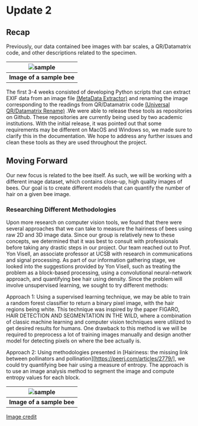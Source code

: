 # Update 2

## Recap
Previously, our data contained bee images with bar scales, a QR/Datamatrix code, and other
descriptions related to the specimen.

| ![sample](./16.JPG) |
|:--:|
| <b>Image of a sample bee</b>|

The first 3-4 weeks consisted of developing Python scripts that can extract EXIF data from an image file [(MetaData Extractor)](https://github.com/harperklauke/Metadata-Extractor) and renaming the image corresponding to the readings from QR/Datamatrix code [(Universal QR/Datamatrix Rename)](https://github.com/booleank/bee-scanner) .We were able to release these tools as repositories on Github. These repositories are currently being used by two academic institutions. With the initial release, it was pointed out that some requirements may be different on MacOS and Windows so, we made sure to clarify this in the documentation. We hope to address any further issues and clean these tools as they are used throughout the project. 

## Moving Forward
Our new focus is related to the bee itself. As such, we will be working with a different image dataset, which contains close-up, high quality images of bees. Our goal is to create different models that can quantify the number of hair on a given bee image. 

### Researching Different Methodologies
Upon more research on computer vision tools, we found that there were several approaches that we can take to measure the hairiness of bees using raw 2D and 3D image data. Since our group is relatively new to these concepts, we determined that it was best to consult with professionals before taking any drastic steps in our project. Our team reached out to Prof. Yon Visell, an associate professor at UCSB with research in communications and signal processing. As part of our information gathering stage, we looked into the suggestions provided by Yon Visell, such as treating the problem as a block-based processing, using a convolutional neural-network approach, and quantifying bee hair using density. Since the problem will involve unsupervised learning, we sought to try different methods:

Approach 1: Using a supervised learning technique, we may be able to train a random forest classifier to return a binary pixel image, with the hair regions being white. This technique was inspired by the paper FIGARO, HAIR DETECTION AND SEGMENTATION IN THE WILD, where a combination of classic machine learning and computer vision techniques were utilized to get desired results for humans. One drawback to this method is we will be required to preprocess a lot of training images manually and design another model for detecting pixels on where the bee actually is. 

Approach 2: Using methodologies presented in [Hairiness: the missing link between pollinators and pollination][https://peerj.com/articles/2779/], we could try quantifying bee hair using a measure of entropy. The approach is to use an image analysis method to segment the image and compute entropy values for each block.

| ![sample](./fig-1-full.png) |
|:--:|
| <b>Image of a sample bee</b>|

[Image credit](https://doi.org/10.7717/peerj.2779)
